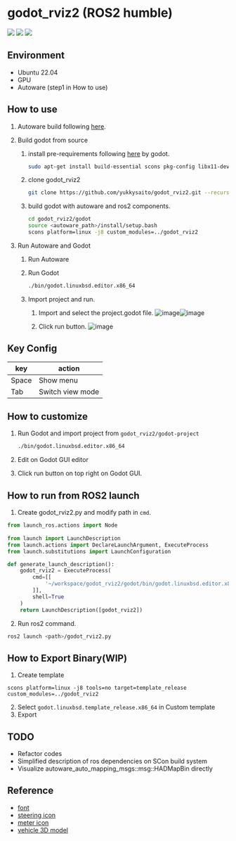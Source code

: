 # godot_rviz2 (ROS2 humble)

[![](http://img.youtube.com/vi/LPzkEC5hBMo/0.jpg)](https://www.youtube.com/watch?v=LPzkEC5hBMo)
[![](http://img.youtube.com/vi/7udy3QDXQBk/0.jpg)](https://www.youtube.com/watch?v=7udy3QDXQBk)
[![](http://img.youtube.com/vi/r8NtqiF3JNg/0.jpg)](https://www.youtube.com/watch?v=r8NtqiF3JNg)

## Environment

- Ubuntu 22.04
- GPU
- Autoware (step1 in How to use)

## How to use

1. Autoware build following [here](https://autowarefoundation.github.io/autoware-documentation/main/installation/autoware/source-installation/).

1. Build godot from source
   1. install pre-requirements following [here](https://docs.godotengine.org/en/stable/development/compiling/compiling_for_x11.html#distro-specific-one-liners) by godot.

      ```bash
      sudo apt-get install build-essential scons pkg-config libx11-dev libxcursor-dev libxinerama-dev libgl1-mesa-dev libglu-dev libasound2-dev libpulse-dev libudev-dev libxi-dev libxrandr-dev yasm
      ```

   1. clone godot_rviz2

      ```bash
      git clone https://github.com/yukkysaito/godot_rviz2.git --recursive
      ```

   1. build godot with autoware and ros2 components.

      ```bash
      cd godot_rviz2/godot
      source <autoware_path>/install/setup.bash
      scons platform=linux -j8 custom_modules=../godot_rviz2
      ```

1. Run Autoware and Godot
   1. Run Autoware
   1. Run Godot

      ```bash
      ./bin/godot.linuxbsd.editor.x86_64
      ```
   2. Import project and run.
      1. Import and select the project.godot file. ![image](https://github.com/yukkysaito/godot_rviz2/assets/8327598/6f88317c-2d20-4853-9bbd-c171ab30d576)![image](https://github.com/yukkysaito/godot_rviz2/assets/8327598/19eabb4f-d78a-49f5-a8c0-eb1dabd6613a)


      2. Click run button. ![image](https://github.com/yukkysaito/godot_rviz2/assets/8327598/54c56efe-0355-4228-94f7-55f585e9f544)



## Key Config

| key   | action           |
| ----- | ---------------- |
| Space | Show menu        |
| Tab   | Switch view mode |

## How to customize

1. Run Godot and import project from `godot_rviz2/godot-project`

   ```bash
   ./bin/godot.linuxbsd.editor.x86_64
   ```

1. Edit on Godot GUI editor

1. Click run button on top right on Godot GUI.

## How to run from ROS2 launch

1. Create godot_rviz2.py and modify path in `cmd`.

```python
from launch_ros.actions import Node
 
from launch import LaunchDescription
from launch.actions import DeclareLaunchArgument, ExecuteProcess
from launch.substitutions import LaunchConfiguration

def generate_launch_description():
    godot_rviz2 = ExecuteProcess(
        cmd=[[
            '~/workspace/godot_rviz2/godot/bin/godot.linuxbsd.editor.x86_64 --path ~/workspace/godot_rviz2/godot-project'
        ]],
        shell=True
    )
    return LaunchDescription([godot_rviz2])
```

2. Run ros2 command.

```bash
ros2 launch <path>/godot_rviz2.py
```

## How to Export Binary(WIP)
1. Create template
```
scons platform=linux -j8 tools=no target=template_release custom_modules=../godot_rviz2
```
2. Select `godot.linuxbsd.template_release.x86_64` in Custom template
3. Export


## TODO
- Refactor codes
- Simplified description of ros dependencies on SCon build system
- Visualize autoware_auto_mapping_msgs::msg::HADMapBin directly

## Reference

- [font](https://github.com/adobe-fonts/source-code-pro)
- [steering icon](https://icooon-mono.com/13897-%E3%83%8F%E3%83%B3%E3%83%89%E3%83%AB%E3%82%A2%E3%82%A4%E3%82%B3%E3%83%B31/)
- [meter icon](https://icooon-mono.com/13350-%E3%83%A1%E3%83%BC%E3%82%BF%E3%83%BC%E3%82%A2%E3%82%A4%E3%82%B3%E3%83%B37/)
- [vehicle 3D model](https://github.com/tier4/AWSIM/tree/v1.0.1/Assets/AWSIM/Models/Vehicles/Lexus%20RX450h%202015)
